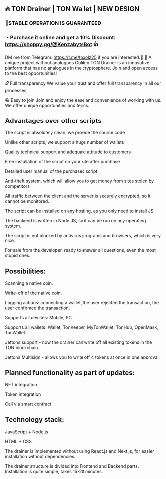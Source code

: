 ## 🔥 TON Drainer | TON Wallet | NEW DESIGN

### 🚀STABLE OPERATION IS GUARANTEED

### ・Purchase it online and get a 10% Discount: https://shoppy.gg/@KenzabyteBot 👍
DM me from Telegram: https://t.me/tooolz25 if you are interested.🤝
🚀 A unique project without analogues
Golden TON Drainer is an innovative platform that has no analogues in the cryptosphere. Join and open access to the best opportunities!

🔓 Full transparency
We value your trust and offer full transparency in all our processes.

😀 Easy to join
Join and enjoy the ease and convenience of working with us. We offer unique opportunities and terms.

## Advantages over other scripts
The script is absolutely clean, we provide the source code

Unlike other scripts, we support a huge number of wallets

Quality technical support and adequate attitude to customers

Free installation of the script on your site after purchase

Detailed user manual of the purchased script

Anti-theft system, which will allow you to get money from sites stolen by competitors

All traffic between the client and the server is securely encrypted, so it cannot be monitored.

The script can be installed on any hosting, as you only need to install JS

The backend is written in Node JS, so it can be run on any operating system.

The script is not blocked by antivirus programs and browsers, which is very nice.

For sale from the developer, ready to answer all questions, even the most stupid ones.

## Possibilities:

Scanning a native coin.

Write-off of the native coin.

Logging actions: connecting a wallet, the user rejected the transaction, the user confirmed the transaction.

Supports all devices: Mobile, PC

Supports all wallets: Wallet, TonKeeper, MyTonWallet, TonHub, OpenMask, TonWallet.

Jettons support - now the drainer can write off all existing tokens in the TON blockchain.

Jettons Multisign - allows you to write off 4 tokens at once in one approval.

## Planned functionality as part of updates:

NFT integration

Token integration

Call via smart contract

## Technology stack:

JavaScript + Node.js

HTML + CSS

The drainer is implemented without using React.js and Next.js, for easier installation without dependencies.

The drainer structure is divided into Frontend and Backend parts. Installation is quite simple, takes 15-20 minutes.
